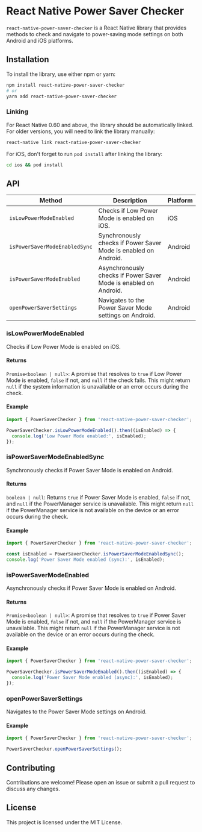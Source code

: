 # React Native Power Saver Checker

`react-native-power-saver-checker` is a React Native library that provides methods to check and navigate to power-saving mode settings on both Android and iOS platforms.

## Installation

To install the library, use either npm or yarn:

```sh
npm install react-native-power-saver-checker
# or
yarn add react-native-power-saver-checker
```

### Linking

For React Native 0.60 and above, the library should be automatically linked. For older versions, you will need to link the library manually:

```sh
react-native link react-native-power-saver-checker
```

For iOS, don't forget to run `pod install` after linking the library:

```sh
cd ios && pod install
```

## API

| Method                        | Description                                                      | Platform |
| ----------------------------- | ---------------------------------------------------------------- | -------- |
| `isLowPowerModeEnabled`       | Checks if Low Power Mode is enabled on iOS.                      | iOS      |
| `isPowerSaverModeEnabledSync` | Synchronously checks if Power Saver Mode is enabled on Android.  | Android  |
| `isPowerSaverModeEnabled`     | Asynchronously checks if Power Saver Mode is enabled on Android. | Android  |
| `openPowerSaverSettings`      | Navigates to the Power Saver Mode settings on Android.           | Android  |

### isLowPowerModeEnabled

Checks if Low Power Mode is enabled on iOS.

#### Returns

`Promise<boolean | null>`: A promise that resolves to `true` if Low Power Mode is enabled, `false` if not, and `null` if the check fails. This might return `null` if the system information is unavailable or an error occurs during the check.

#### Example

```typescript
import { PowerSaverChecker } from 'react-native-power-saver-checker';

PowerSaverChecker.isLowPowerModeEnabled().then((isEnabled) => {
  console.log('Low Power Mode enabled:', isEnabled);
});
```

### isPowerSaverModeEnabledSync

Synchronously checks if Power Saver Mode is enabled on Android.

#### Returns

`boolean | null`: Returns `true` if Power Saver Mode is enabled, `false` if not, and `null` if the PowerManager service is unavailable. This might return `null` if the PowerManager service is not available on the device or an error occurs during the check.

#### Example

```typescript
import { PowerSaverChecker } from 'react-native-power-saver-checker';

const isEnabled = PowerSaverChecker.isPowerSaverModeEnabledSync();
console.log('Power Saver Mode enabled (sync):', isEnabled);
```

### isPowerSaverModeEnabled

Asynchronously checks if Power Saver Mode is enabled on Android.

#### Returns

`Promise<boolean | null>`: A promise that resolves to `true` if Power Saver Mode is enabled, `false` if not, and `null` if the PowerManager service is unavailable. This might return `null` if the PowerManager service is not available on the device or an error occurs during the check.

#### Example

```typescript
import { PowerSaverChecker } from 'react-native-power-saver-checker';

PowerSaverChecker.isPowerSaverModeEnabled().then((isEnabled) => {
  console.log('Power Saver Mode enabled (async):', isEnabled);
});
```

### openPowerSaverSettings

Navigates to the Power Saver Mode settings on Android.

#### Example

```typescript
import { PowerSaverChecker } from 'react-native-power-saver-checker';

PowerSaverChecker.openPowerSaverSettings();
```

## Contributing

Contributions are welcome! Please open an issue or submit a pull request to discuss any changes.

## License

This project is licensed under the MIT License.
